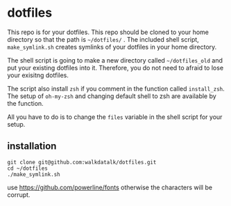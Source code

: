 # dotfiles

This repo is for your dotfiles.
This repo should be cloned to your home directory so that the path is `~/dotfiles/` .
The included shell script, `make_symlink.sh` creates symlinks of your dotfiles in your home directory.

The shell script is going to make a new directory called `~/dotfiles_old` and put your existing dotfiles into it.
Therefore, you do not need to afraid to lose your exisitng dotfiles.

The script also install `zsh` if you comment in the function called `install_zsh`.
The setup of `oh-my-zsh` and changing default shell to zsh are available by the function.

All you have to do is to change the `files` variable in the shell script for your setup.

## installation
```
git clone git@github.com:walkdatalk/dotfiles.git
cd ~/dotfiles
./make_symlink.sh
```

use https://github.com/powerline/fonts
otherwise the characters will be corrupt.
